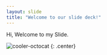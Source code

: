 ```yaml
---
layout: slide
title: "Welcome to our slide deck!"
---
```


Hi, Welcome to my Slide.

![cooler-octocat](https://octodex.github.com/images/twenty-percent-cooler-octocat.png)
{: .center}
